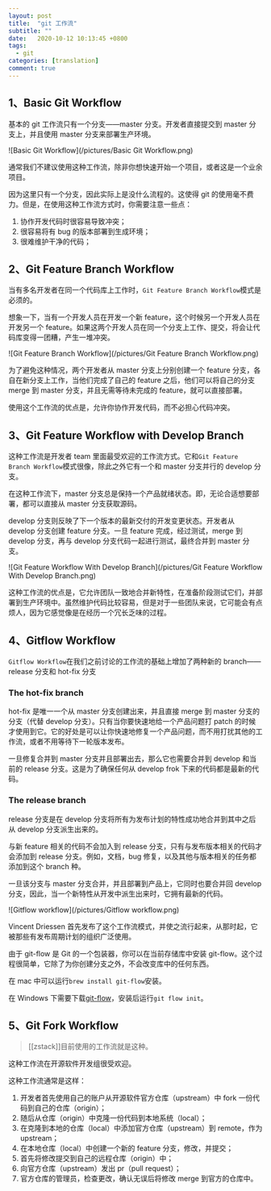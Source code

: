 ```yaml
---
layout: post
title:  "git 工作流"
subtitle: ""
date:   2020-10-12 10:13:45 +0800
tags:
  - git
categories: [translation]
comment: true
---
```


## 1、Basic Git Workflow

基本的 git 工作流只有一个分支——master 分支。开发者直接提交到 master 分支上，并且使用 master 分支来部署生产环境。

![Basic Git Workflow](/pictures/Basic Git Workflow.png)

通常我们不建议使用这种工作流，除非你想快速开始一个项目，或者这是一个业余项目。

因为这里只有一个分支，因此实际上是没什么流程的。这使得 git 的使用毫不费力。但是，在使用这种工作流方式时，你需要注意一些点：

1. 协作开发代码时很容易导致冲突；
2. 很容易将有 bug 的版本部署到生成环境；
3. 很难维护干净的代码；
<!-- more -->
## 2、Git Feature Branch Workflow

当有多名开发者在同一个代码库上工作时，`Git Feature Branch Workflow`模式是必须的。

想象一下，当有一个开发人员在开发一个新 feature，这个时候另一个开发人员在开发另一个 feature。如果这两个开发人员在同一个分支上工作、提交，将会让代码库变得一团糟，产生一堆冲突。

![Git Feature Branch Workflow](/pictures/Git Feature Branch Workflow.png)

为了避免这种情况，两个开发者从 master 分支上分别创建一个 feature 分支，各自在新分支上工作，当他们完成了自己的 feature 之后，他们可以将自己的分支 merge 到 master 分支，并且无需等待未完成的 feature，就可以直接部署。

使用这个工作流的优点是，允许你协作开发代码，而不必担心代码冲突。

## 3、Git Feature Workflow with Develop Branch

这种工作流是开发者 team 里面最受欢迎的工作流方式。它和`Git Feature Branch Workflow`模式很像，除此之外它有一个和 master 分支并行的 develop 分支。

在这种工作流下，master 分支总是保持一个产品就绪状态。即，无论合适想要部署，都可以直接从 master 分支获取源码。

develop 分支则反映了下一个版本的最新交付的开发变更状态。开发者从 develop 分支创建 feature 分支。一旦 feature 完成，经过测试，merge 到 develop 分支，再与 develop 分支代码一起进行测试，最终合并到 master 分支。

![Git Feature Workflow With Develop Branch](/pictures/Git Feature Workflow With Develop Branch.png)

这种工作流的优点是，它允许团队一致地合并新特性，在准备阶段测试它们，并部署到生产环境中。虽然维护代码比较容易，但是对于一些团队来说，它可能会有点烦人，因为它感觉像是在经历一个冗长乏味的过程。

## 4、Gitflow Workflow

`Gitflow Workflow`在我们之前讨论的工作流的基础上增加了两种新的 branch——release 分支和 hot-fix 分支

### The hot-fix branch

hot-fix 是唯一一个从 master 分支创建出来，并且直接 merge 到 master 分支的分支（代替 develop 分支）。只有当你要快速地给一个产品问题打 patch 的时候才使用到它。它的好处是可以让你快速地修复一个产品问题，而不用打扰其他的工作流，或者不用等待下一轮版本发布。

一旦修复合并到 master 分支并且部署出去，那么它也需要合并到 develop 和当前的 release 分支。这是为了确保任何从 develop frok 下来的代码都是最新的代码。

### The release branch

release 分支是在 develop 分支将所有为发布计划的特性成功地合并到其中之后从 develop 分支派生出来的。

与新 feature 相关的代码不会加入到 release 分支，只有与发布版本相关的代码才会添加到 release 分支。例如，文档，bug 修复，以及其他与版本相关的任务都添加到这个 branch 种。

一旦该分支与 master 分支合并，并且部署到产品上，它同时也要合并回 develop 分支，因此，当一个新特性从开发中派生出来时，它拥有最新的代码。

![Gitflow workflow](/pictures/Gitflow workflow.png)

Vincent Driessen 首先发布了这个工作流模式，并使之流行起来，从那时起，它被那些有发布周期计划的组织广泛使用。

由于 git-flow 是 Git 的一个包装器，你可以在当前存储库中安装 git-flow。这个过程很简单，它除了为你创建分支之外，不会改变库中的任何东西。

在 mac 中可以运行`brew install git-flow`安装。

在 Windows 下需要下载[git-flow](https://git-scm.com/download/win)，安装后运行`git flow init`。

## 5、Git Fork Workflow

> [[zstack]]目前使用的工作流就是这种。

这种工作流在开源软件开发组很受欢迎。

这种工作流通常是这样：

1. 开发者首先使用自己的账户从开源软件官方仓库（upstream）中 fork 一份代码到自己的仓库（origin）；
2. 随后从仓库（origin）中克隆一份代码到本地系统（local）；
3. 在克隆到本地的仓库（local）中添加官方仓库（upstream）到 remote，作为 upstream；
4. 在本地仓库（local）中创建一个新的 feature 分支，修改，并提交；
5. 首先将修改提交到自己的远程仓库（origin）中；
6. 向官方仓库（upstream）发出 pr（pull request）；
7. 官方仓库的管理员，检查更改，确认无误后将修改 merge 到官方的仓库中。